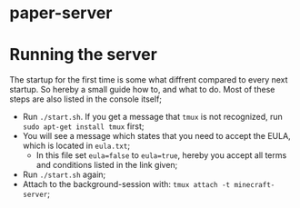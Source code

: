 # paper-server

# Running the server

The startup for the first time is some what diffrent compared to every next startup. So hereby a small guide how to, and what to do. Most of these steps are also listed in the console itself;
- Run `./start.sh`. If you get a message that `tmux` is not recognized, run `sudo apt-get install tmux` first;
- You will see a message which states that you need to accept the EULA, which is located in `eula.txt`;
  - In this file set `eula=false` to `eula=true`, hereby you accept all terms and conditions listed in the link given;
- Run `./start.sh` again; 
- Attach to the background-session with: `tmux attach -t minecraft-server`;
